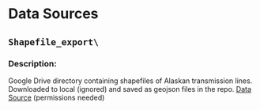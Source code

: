 # Data Sources

## `Shapefile_export\`
### Description:
Google Drive directory containing shapefiles of Alaskan transmission lines. Downloaded to local (ignored) and saved as geojson files in the repo.
[Data Source]('https://drive.google.com/drive/folders/1bQdkHlJyHzT2RDA6eJCBlHxLypke15yZ') (permissions needed)